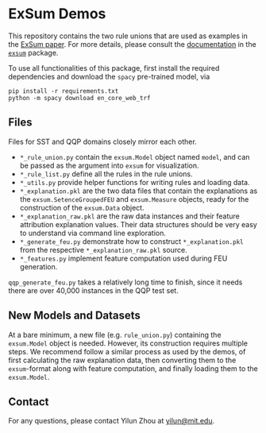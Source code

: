 
# ExSum Demos

This repository contains the two rule unions that are used as examples in the [ExSum paper](https://arxiv.org). For more details, please consult the [documentation](https://yilunzhou.github.io/exsum/documentation.html) in the [`exsum`](https://pypi.org/project/exsum/) package. 

To use all functionalities of this package, first install the required dependencies and download the `spacy` pre-trained model, via
```
pip install -r requirements.txt
python -m spacy download en_core_web_trf
```

## Files
Files for SST and QQP domains closely mirror each other. 

* `*_rule_union.py` contain the `exsum.Model` object named `model`, and can be passed as the argument into `exsum` for visualization. 
* `*_rule_list.py` define all the rules in the rule unions. 
* `*_utils.py` provide helper functions for writing rules and loading data. 
* `*_explanation.pkl` are the two data files that contain the explanations as the `exsum.SetenceGroupedFEU` and `exsum.Measure` objects, ready for the construction of the `exsum.Data` object. 
* `*_explanation_raw.pkl` are the raw data instances and their feature attribution explanation values. Their data structures should be very easy to understand via command line exploration. 
* `*_generate_feu.py` demonstrate how to construct `*_explanation.pkl` from the respective `*_explanation_raw.pkl` source. 
* `*_features.py` implement feature computation used during FEU generation. 

`qqp_generate_feu.py` takes a relatively long time to finish, since it needs there are over 40,000 instances in the QQP test set.

## New Models and Datasets

At a bare minimum, a new file (e.g. `rule_union.py`) containing the `exsum.Model` object is needed. However, its construction requires multiple steps. We recommend follow a similar process as used by the demos, of first calculating the raw explanation data, then converting them to the `exsum`-format along with feature computation, and finally loading them to the `exsum.Model`. 

## Contact

For any questions, please contact Yilun Zhou at yilun@mit.edu. 
